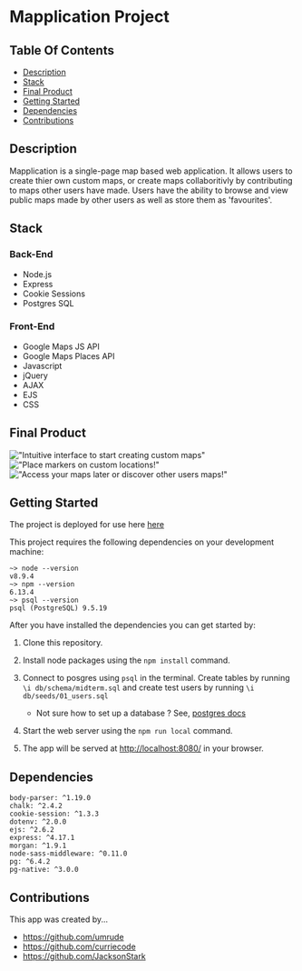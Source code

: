 # Mapplication Project

## Table Of Contents

  - [Description](#description)
  - [Stack](#stack)
  - [Final Product](#final-product)
  - [Getting Started](#getting-started)
  - [Dependencies](#dependencies)
  - [Contributions](#contributions)

## Description
Mapplication is a single-page map based web application. It allows users to create thier own custom maps, or create maps collaboritivly by contributing to maps other users have made. Users have the ability to browse and view public maps made by other users as well as store them as 'favourites'.

## Stack
### Back-End
- Node.js
- Express
- Cookie Sessions
- Postgres SQL

### Front-End
- Google Maps JS API
- Google Maps Places API
- Javascript
- jQuery
- AJAX
- EJS
- CSS

## Final Product
 !["Intuitive interface to start creating custom maps"](public/docs/create-map.png)
  !["Place markers on custom locations!"](public/docs/map-markers.png)
  !["Access your maps later or discover other users maps!"](public/docs/my-maps.png)




## Getting Started
The project is deployed for use here [here](https://mappifyy.herokuapp.com/login/4)

This project requires the following dependencies on your development machine: 
```
~> node --version
v8.9.4
~> npm --version
6.13.4
~> psql --version
psql (PostgreSQL) 9.5.19
```

After you have installed the dependencies you can get started by:
1. Clone this repository.
2. Install node packages using the `npm install` command.
3. Connect to posgres using `psql` in the terminal. Create tables by running `\i db/schema/midterm.sql`  and create test users by running `\i db/seeds/01_users.sql`
    - Not sure how to set up a database ?  See, [postgres docs](https://www.postgresql.org/docs/)
   
4. Start the web server using the `npm run local` command.

5. The app will be served at <http://localhost:8080/> in your browser.

## Dependencies
    body-parser: ^1.19.0
    chalk: ^2.4.2
    cookie-session: ^1.3.3
    dotenv: ^2.0.0
    ejs: ^2.6.2
    express: ^4.17.1
    morgan: ^1.9.1
    node-sass-middleware: ^0.11.0
    pg: ^6.4.2
    pg-native: ^3.0.0

## Contributions
  This app was created by...

- https://github.com/umrude
- https://github.com/curriecode
- https://github.com/JacksonStark
